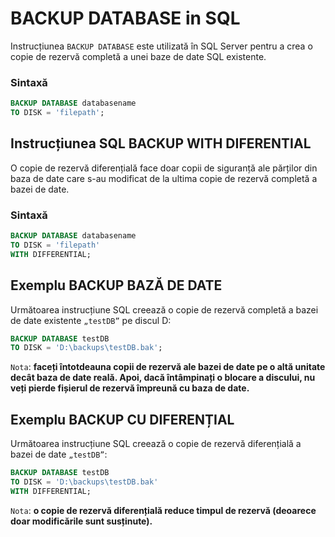 # BACKUP DATABASE in SQL

Instrucțiunea `BACKUP DATABASE` este utilizată în SQL Server pentru a crea o copie de rezervă completă a unei baze de date SQL existente.

### Sintaxă

```sql
BACKUP DATABASE databasename
TO DISK = 'filepath';
```

## Instrucțiunea SQL BACKUP WITH DIFERENTIAL
O copie de rezervă diferențială face doar copii de siguranță ale părților din baza de date care s-au modificat de la ultima copie de rezervă completă a bazei de date.

### Sintaxă

```sql
BACKUP DATABASE databasename
TO DISK = 'filepath'
WITH DIFFERENTIAL;
```

## Exemplu BACKUP BAZĂ DE DATE
Următoarea instrucțiune SQL creează o copie de rezervă completă a bazei de date existente `„testDB”` pe discul D:

```sql
BACKUP DATABASE testDB
TO DISK = 'D:\backups\testDB.bak';
```

`Nota`: **faceți întotdeauna copii de rezervă ale bazei de date pe o altă unitate decât baza de date reală. Apoi, dacă întâmpinați o blocare a discului, nu veți pierde fișierul de rezervă împreună cu baza de date.**

## Exemplu BACKUP CU DIFERENȚIAL 
Următoarea instrucțiune SQL creează o copie de rezervă diferențială a bazei de date `„testDB”`:

```sql
BACKUP DATABASE testDB
TO DISK = 'D:\backups\testDB.bak'
WITH DIFFERENTIAL;
```

`Nota`: **o copie de rezervă diferențială reduce timpul de rezervă (deoarece doar modificările sunt susținute).**